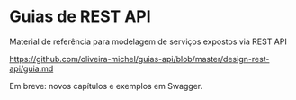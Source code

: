 # Guias de REST API
Material de referência para modelagem de serviços expostos via REST API

https://github.com/oliveira-michel/guias-api/blob/master/design-rest-api/guia.md

Em breve: novos capítulos e exemplos em Swagger.
